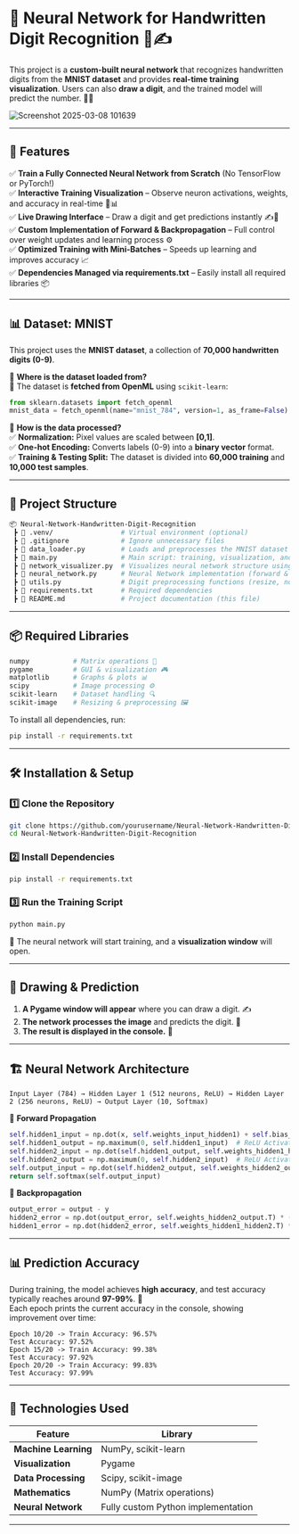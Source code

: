 # 🚀 Neural Network for Handwritten Digit Recognition 🧠✍️

This project is a **custom-built neural network** that recognizes handwritten digits from the **MNIST dataset** and provides **real-time training visualization**. Users can also **draw a digit**, and the trained model will predict the number. 🔢✨

![Screenshot 2025-03-08 101639](https://github.com/user-attachments/assets/f766a124-bc57-4f00-8530-ca0058c04eae)

---

## 🌟 Features
✅ **Train a Fully Connected Neural Network from Scratch** (No TensorFlow or PyTorch!)  
✅ **Interactive Training Visualization** – Observe neuron activations, weights, and accuracy in real-time 🎨📊  
✅ **Live Drawing Interface** – Draw a digit and get predictions instantly ✍️🤖  
✅ **Custom Implementation of Forward & Backpropagation** – Full control over weight updates and learning process ⚙️  
✅ **Optimized Training with Mini-Batches** – Speeds up learning and improves accuracy 📈  
✅ **Dependencies Managed via requirements.txt** – Easily install all required libraries 📦

---

## 📊 Dataset: MNIST
This project uses the **MNIST dataset**, a collection of **70,000 handwritten digits (0-9)**.

🔹 **Where is the dataset loaded from?**  
📌 The dataset is **fetched from OpenML** using `scikit-learn`:
```python
from sklearn.datasets import fetch_openml
mnist_data = fetch_openml(name="mnist_784", version=1, as_frame=False)
```

🔹 **How is the data processed?**  
✅ **Normalization:** Pixel values are scaled between **[0,1]**.  
✅ **One-hot Encoding:** Converts labels (0-9) into a **binary vector** format.  
✅ **Training & Testing Split:** The dataset is divided into **60,000 training** and **10,000 test samples**.  

---

## 📂 Project Structure
```bash
📦 Neural-Network-Handwritten-Digit-Recognition
 ┣ 📂 .venv/                 # Virtual environment (optional)
 ┣ 📜 .gitignore             # Ignore unnecessary files
 ┣ 📜 data_loader.py         # Loads and preprocesses the MNIST dataset
 ┣ 📜 main.py                # Main script: training, visualization, and prediction
 ┣ 📜 network_visualizer.py  # Visualizes neural network structure using Pygame
 ┣ 📜 neural_network.py      # Neural Network implementation (forward & backpropagation)
 ┣ 📜 utils.py               # Digit preprocessing functions (resize, normalize, center)
 ┣ 📜 requirements.txt       # Required dependencies
 ┣ 📜 README.md              # Project documentation (this file)
```

---

## 📦 Required Libraries
```bash
numpy           # Matrix operations 🧮
pygame          # GUI & visualization 🎮
matplotlib      # Graphs & plots 📊
scipy           # Image processing ⚙️
scikit-learn    # Dataset handling 🔍
scikit-image    # Resizing & preprocessing 🖼
```

To install all dependencies, run:
```bash
pip install -r requirements.txt
```

---

## 🛠 Installation & Setup
### 1️⃣ Clone the Repository
```bash
git clone https://github.com/yourusername/Neural-Network-Handwritten-Digit-Recognition.git
cd Neural-Network-Handwritten-Digit-Recognition
```

### 2️⃣ Install Dependencies
```bash
pip install -r requirements.txt
```

### 3️⃣ Run the Training Script
```bash
python main.py
```
🚀 The neural network will start training, and a **visualization window** will open.

---

## 🎨 Drawing & Prediction
1. **A Pygame window will appear** where you can draw a digit. ✍️  
2. **The network processes the image** and predicts the digit. 🧠  
3. **The result is displayed in the console.** 🎯  

---

## 🏗 Neural Network Architecture
```
Input Layer (784) → Hidden Layer 1 (512 neurons, ReLU) → Hidden Layer 2 (256 neurons, ReLU) → Output Layer (10, Softmax)
```
📌 **Forward Propagation**
```python
self.hidden1_input = np.dot(x, self.weights_input_hidden1) + self.bias_hidden1
self.hidden1_output = np.maximum(0, self.hidden1_input)  # ReLU Activation
self.hidden2_input = np.dot(self.hidden1_output, self.weights_hidden1_hidden2) + self.bias_hidden2
self.hidden2_output = np.maximum(0, self.hidden2_input)  # ReLU Activation
self.output_input = np.dot(self.hidden2_output, self.weights_hidden2_output) + self.bias_output
return self.softmax(self.output_input)
```

📌 **Backpropagation**
```python
output_error = output - y
hidden2_error = np.dot(output_error, self.weights_hidden2_output.T) * (self.hidden2_input > 0)
hidden1_error = np.dot(hidden2_error, self.weights_hidden1_hidden2.T) * (self.hidden1_input > 0)
```

---

## 📊 Prediction Accuracy
During training, the model achieves **high accuracy**, and test accuracy typically reaches around **97-99%**. 🎯  
Each epoch prints the current accuracy in the console, showing improvement over time:
```plaintext
Epoch 10/20 -> Train Accuracy: 96.57%
Test Accuracy: 97.52%
Epoch 15/20 -> Train Accuracy: 99.38%
Test Accuracy: 97.92%
Epoch 20/20 -> Train Accuracy: 99.83%
Test Accuracy: 97.99%
```

---

## 🔧 Technologies Used
| Feature                 | Library        |
|-------------------------|---------------|
| **Machine Learning**    | NumPy, scikit-learn |
| **Visualization**       | Pygame        |
| **Data Processing**     | Scipy, scikit-image |
| **Mathematics**        | NumPy (Matrix operations) |
| **Neural Network**      | Fully custom Python implementation |

---


